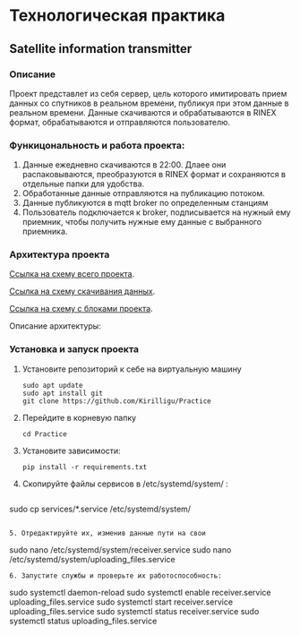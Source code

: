 # Технологическая практика

## Satellite information transmitter

### Описание
Проект представлет из себя сервер, цель которого имитировать прием данных со спутников в реальном времени, публикуя при этом данные в реальном времени. Данные скачиваются и обрабатываются в RINEX формат, обрабатываются и отправляются пользователю.

### Функицональность и работа проекта:
1. Данные ежедневно скачиваются в 22:00. Длаее они распаковываются, преобразуются в RINEX формат и сохраняются в отдельные папки для удобства.
2. Обработанные данные отправляются на публикацию потоком. 
3. Данные публикуются в mqtt broker по определенным станциям
4. Пользователь подключается к broker, подписывается на нужный ему приемник, чтобы получить нужные ему данные с выбранного приемника.

### Архитектура проекта
[Ссылка на схему всего проекта](https://drive.google.com/file/d/1OlB7rG7jkOeq_fTVc8vTLBUx4AEaVBn3/view?usp=drive_link).

[Ссылка на схему скачивания данных](https://drive.google.com/file/d/1XxCZ5MK0IkJo-mH3qkU_-7HMMeecx9tS/view?usp=drive_link).

[Ссылка на схему с блоками проекта](https://drive.google.com/file/d/1J4duBHj3aHXkFYD5pUBur6Nm5JhD-xi0/view?usp=drive_link).

Описание архитектуры:


 

### Установка и запуск проекта
1. Установите репозиторий к себе на виртуальную машину
   ```
   sudo apt update
   sudo apt install git
   git clone https://github.com/Kirilligu/Practice
   ```
2. Перейдите в корневую папку
   ```
   cd Practice
   ```
3. Установите зависимости:
   ```
   pip install -r requirements.txt
   ```
4. Скопируйте файлы сервисов в /etc/systemd/system/ :
   ```
  sudo cp services/*.service /etc/systemd/system/
   ```

5. Отредактируйте их, изменив данные пути на свои
   ```
   sudo nano /etc/systemd/system/receiver.service
   sudo nano /etc/systemd/system/uploading_files.service
   ```
6. Запустите службы и проверьте их работоспособность:
  ```
  sudo systemctl daemon-reload
  sudo systemctl enable receiver.service uploading_files.service
  sudo systemctl start receiver.service uploading_files.service
  sudo systemctl status receiver.service
  sudo systemctl status uploading_files.service
  ```
